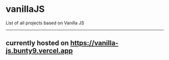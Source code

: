 # vanillaJS
List of all projects based on Vanilla JS 

---

## currently hosted on https://vanilla-js.bunty9.vercel.app
